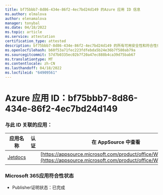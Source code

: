 ```yaml
---
title: bf75bbb7-8d86-434e-86f2-4ec7bd24d149 的Azure 应用 ID 信息
ms.author: elmalova
author: elenamalova
manager: tonybal
ms.date: 04/18/2022
ms.topic: article
ms.service: attestation
certification_type: attested
description: bf75bbb7-8d86-434e-86f2-4ec7bd24d149 的所有可用安全性和符合性信息信息。
ms.openlocfilehash: b60f53a71fec223fdfebda5b24e36b7f580ab79a
ms.sourcegitcommit: 57d7b0335ec02b7f20a47ec888b4ca39d75bab67
ms.translationtype: MT
ms.contentlocale: zh-CN
ms.lasthandoff: 04/18/2022
ms.locfileid: "64909561"
---
```

# <a name="azure-app-id-bf75bbb7-8d86-434e-86f2-4ec7bd24d149"></a>Azure 应用 ID：bf75bbb7-8d86-434e-86f2-4ec7bd24d149


### <a name="apps-associated-with-this-id"></a>与此 ID 关联的应用：
| **应用名称** | **认证** | **在 AppSource 中查看** |
|--------------|---------------|-----------------------|
| [Jetdocs](../forward/WA200002236.md) |  | [https://appsource.microsoft.com/product/office/WA200002236](https://appsource.microsoft.com/product/office/WA200002236) |

### <a name="microsoft-365-app-compliance-status"></a>Microsoft 365应用符合性状态
- Publisher证明状态：已完成

